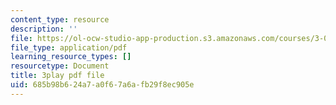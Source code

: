 ```yaml
---
content_type: resource
description: ''
file: https://ol-ocw-studio-app-production.s3.amazonaws.com/courses/3-091sc-introduction-to-solid-state-chemistry-fall-2010/685b98b624a7a0f67a6afb29f8ec905e_dbSKZx9sfsg.pdf
file_type: application/pdf
learning_resource_types: []
resourcetype: Document
title: 3play pdf file
uid: 685b98b6-24a7-a0f6-7a6a-fb29f8ec905e
---
```

